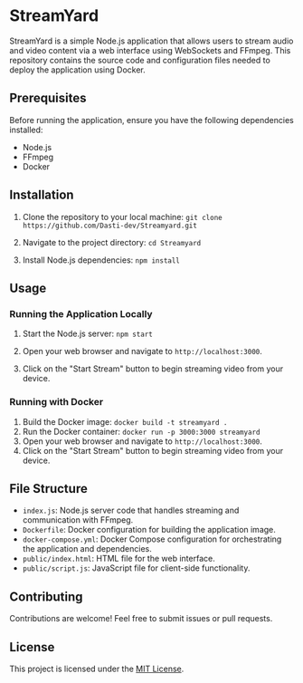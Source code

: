 # StreamYard

StreamYard is a simple Node.js application that allows users to stream audio and video content via a web interface using WebSockets and FFmpeg. This repository contains the source code and configuration files needed to deploy the application using Docker.

## Prerequisites

Before running the application, ensure you have the following dependencies installed:
- Node.js
- FFmpeg
- Docker

## Installation

1. Clone the repository to your local machine:
```git clone https://github.com/Dasti-dev/Streamyard.git```

2. Navigate to the project directory:
```cd Streamyard```

4. Install Node.js dependencies:
```npm install```


## Usage

### Running the Application Locally

1. Start the Node.js server: ```npm start```

2. Open your web browser and navigate to `http://localhost:3000`.

3. Click on the "Start Stream" button to begin streaming video from your device.

### Running with Docker

1. Build the Docker image: `docker build -t streamyard .`
2. Run the Docker container: `docker run -p 3000:3000 streamyard`
3. Open your web browser and navigate to `http://localhost:3000`.
4. Click on the "Start Stream" button to begin streaming video from your device.

## File Structure

- `index.js`: Node.js server code that handles streaming and communication with FFmpeg.
- `Dockerfile`: Docker configuration for building the application image.
- `docker-compose.yml`: Docker Compose configuration for orchestrating the application and dependencies.
- `public/index.html`: HTML file for the web interface.
- `public/script.js`: JavaScript file for client-side functionality.

## Contributing

Contributions are welcome! Feel free to submit issues or pull requests.

## License

This project is licensed under the [MIT License](LICENSE).



